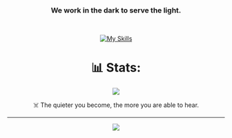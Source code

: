 <div align="center">
  
### <p align="center"> We work in the dark to serve the light.</p>
</br>

[![My Skills](https://skillicons.dev/icons?i=html,css,bootstrap,js,py,go,php,typescript,linux,bash,git,kali,lua,scss)](https://skillicons.dev) </br>

# :bar_chart: Stats:
![](https://github-readme-stats.vercel.app/api/top-langs/?username=farbodxme&theme=dark&hide_border=true&include_all_commits=true&count_private=true&layout=compact)<br/>

☠️ The quieter you become, the more you are able to hear.

---

<img src="https://readme-typing-svg.demolab.com?font=Fira+Code&duration=4000&pause=700&color=00FF55&center=true&vCenter=true&width=500&lines=Booting+in+stealth+mode...;Brute-force+in+progress...;IDOR+endpoint+discovered.;Subdomain+Takeover+triggered.;SSRF+portal+breached.;Remote+Code+Execution+in+process...;Payload+obfuscated.;WAF+bypassed+successfully.;Privilege+escalation+achieved.;Recon+in+progress...;Zero+Day+executed.;Silent%2C+but+deadly." />
